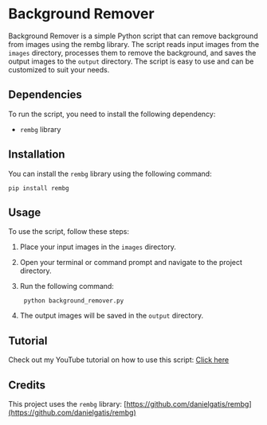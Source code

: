 # Background Remover

Background Remover is a simple Python script that can remove background from images using the rembg library. The script reads input images from the `images` directory, processes them to remove the background, and saves the output images to the `output` directory. The script is easy to use and can be customized to suit your needs.

## Dependencies

To run the script, you need to install the following dependency:

- `rembg` library

## Installation

You can install the `rembg` library using the following command:

    pip install rembg


## Usage

To use the script, follow these steps:

1. Place your input images in the `images` directory.
2. Open your terminal or command prompt and navigate to the project directory.
3. Run the following command:

        python background_remover.py

4. The output images will be saved in the `output` directory.

## Tutorial

Check out my YouTube tutorial on how to use this script: [Click here](https://www.youtube.com/c/khalsaanonymous)

## Credits

This project uses the `rembg` library: [https://github.com/danielgatis/rembg](https://github.com/danielgatis/rembg)

